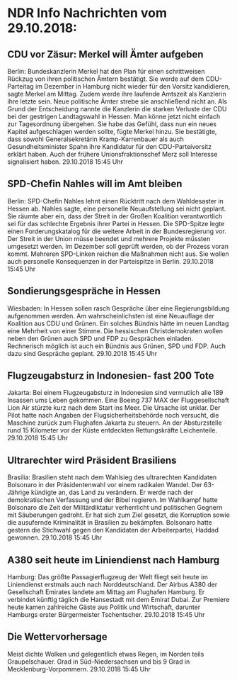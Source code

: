 # NDR Info Nachrichten vom 29.10.2018:


## CDU vor Zäsur: Merkel will Ämter aufgeben
Berlin:     Bundeskanzlerin Merkel hat den Plan für einen schrittweisen Rückzug von ihren politischen Ämtern bestätigt. Sie werde auf dem CDU-Parteitag im Dezember in Hamburg nicht wieder für den Vorsitz kandidieren, sagte Merkel am Mittag. Zudem werde ihre laufende Amtszeit als Kanzlerin ihre letzte sein. Neue politische Ämter strebe sie anschließend nicht an. Als Grund der Entscheidung nannte die Kanzlerin die starken Verluste der CDU bei der gestrigen Landtagswahl in Hessen. Man könne jetzt nicht einfach zur Tagesordnung übergehen. Sie habe das Gefühl, dass nun ein neues Kapitel aufgeschlagen werden sollte, fügte Merkel hinzu. Sie bestätigte, dass sowohl Generalsekretärin Kramp-Karrenbauer als auch Gesundheitsminister Spahn ihre Kandidatur für den CDU-Parteivorsitz erklärt haben. Auch der frühere Unionsfraktionschef Merz soll Interesse signalisiert haben. 29.10.2018 15:45 Uhr 

## SPD-Chefin Nahles will im Amt bleiben
Berlin: SPD-Chefin Nahles lehnt einen Rücktritt nach dem Wahldesaster in Hessen ab. Nahles sagte, eine personelle Neuaufstellung sei nicht geplant. Sie räumte aber ein, dass der Streit in der Großen Koalition verantwortlich sei für das schlechte Ergebnis ihrer Partei in Hessen. Die SPD-Spitze legte einen Forderungskatalog für die weitere Arbeit in der Bundesregierung vor. Der Streit in der Union müsse beendet und mehrere Projekte müssten umgesetzt werden. Im Dezember soll geprüft werden, ob der Prozess voran kommt. Mehreren SPD-Linken reichen die Maßnahmen nicht aus. Sie wollen auch personelle Konsequenzen in der Parteispitze in Berlin. 29.10.2018 15:45 Uhr 

## Sondierungsgespräche in Hessen
Wiesbaden: In Hessen sollen rasch Gespräche über eine Regierungsbildung aufgenommen werden. Am wahrscheinlichsten ist eine Neuauflage der Koalition aus CDU und Grünen. Ein solches Bündnis hätte im neuen Landtag eine Mehrheit von einer Stimme. Die hessischen Christdemokraten wollen neben den Grünen auch SPD und FDP zu Gesprächen einladen. Rechnerisch möglich ist auch ein Bündnis aus Grünen, SPD und FDP. Auch dazu sind Gespräche geplant. 29.10.2018 15:45 Uhr 

## Flugzeugabsturz in Indonesien- fast 200 Tote
Jakarta: Bei einem Flugzeugabsturz in Indonesien sind vermutlich alle 189 Insassen ums Leben gekommen. Eine Boeing 737 MAX der Fluggesellschaft Lion Air stürzte kurz nach dem Start ins Meer. Die Ursache ist unklar. Der Pilot hatte nach Angaben der Flugsicherheitsbehörde noch versucht, die Maschine zurück zum Flughafen Jakarta zu steuern. An der Absturzstelle rund 15 Kilometer vor der Küste entdeckten Rettungskräfte Leichenteile. 29.10.2018 15:45 Uhr 

## Ultrarechter wird Präsident Brasiliens
Brasilia:	Brasilien steht nach dem Wahlsieg des ultrarechten Kandidaten Bolsonaro in der Präsidentenwahl vor einem radikalen Wandel. Der 63-Jährige kündigte an, das Land zu verändern. Er werde nach der demokratischen Verfassung und der Bibel regieren. Im Wahlkampf hatte Bolsonaro die Zeit der Militärdiktatur verherrlicht und politischen Gegnern mit Säuberungen gedroht. Er hat sich zum Ziel gesetzt, die Korruption sowie die ausufernde Kriminalität in Brasilien zu bekämpfen. Bolsonaro hatte gestern die Stichwahl gegen den Kandidaten der Arbeiterpartei, Haddad gewonnen. 29.10.2018 15:45 Uhr 

## A380 seit heute im Liniendienst nach Hamburg
Hamburg:	Das größte Passagierflugzeug der Welt fliegt seit heute im Liniendienst erstmals auch nach Norddeutschland. Der Airbus A380 der Gesellschaft Emirates landete am Mittag am Flughafen Hamburg. Er verbindet künftig täglich die Hansestadt mit dem Emirat Dubai. Zur Premiere heute kamen zahlreiche Gäste aus Politik und Wirtschaft, darunter Hamburgs erster Bürgermeister Tschentscher. 29.10.2018 15:45 Uhr 

## Die Wettervorhersage
Meist dichte Wolken und gelegentlich etwas Regen, im Norden teils Graupelschauer. Grad in Süd-Niedersachsen und bis 9 Grad in Mecklenburg-Vorpommern. 29.10.2018 15:45 Uhr 
